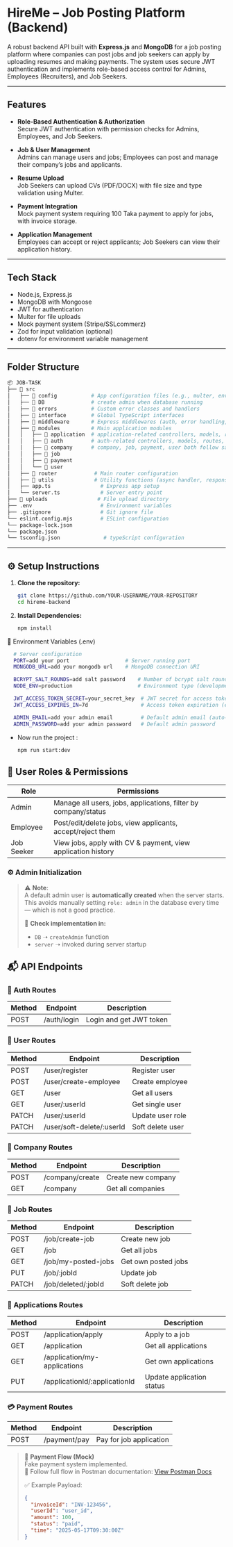 # HireMe – Job Posting Platform (Backend)

A robust backend API built with **Express.js** and **MongoDB** for a job posting platform where companies can post jobs and job seekers can apply by uploading resumes and making payments. The system uses secure JWT authentication and implements role-based access control for Admins, Employees (Recruiters), and Job Seekers.

---

## Features

- **Role-Based Authentication & Authorization**  
  Secure JWT authentication with permission checks for Admins, Employees, and Job Seekers.

- **Job & User Management**  
  Admins can manage users and jobs; Employees can post and manage their company’s jobs and applicants.

- **Resume Upload**  
  Job Seekers can upload CVs (PDF/DOCX) with file size and type validation using Multer.

- **Payment Integration**  
  Mock payment system requiring 100 Taka payment to apply for jobs, with invoice storage.

- **Application Management**  
  Employees can accept or reject applicants; Job Seekers can view their application history.

---

## Tech Stack

- Node.js, Express.js  
- MongoDB with Mongoose  
- JWT for authentication  
- Multer for file uploads  
- Mock payment system (Stripe/SSLcommerz)  
- Zod for input validation (optional)  
- dotenv for environment variable management

---

## Folder Structure
```bash
📦 JOB-TASK
├── 📁 src
│   ├── 📁 config           # App configuration files (e.g., multer, env)
│   ├── 📁 DB               # create admin when database running
│   ├── 📁 errors           # Custom error classes and handlers
│   ├── 📁 interface        # Global TypeScript interfaces
│   ├── 📁 middleware       # Express middlewares (auth, error handling, etc.)
│   ├── 📁 modules          # Main application modules
│   │   ├── 📁 application  # application-related controllers, models, routes, service, validation.
│   │   ├── 📁 auth         # auth-related controllers, models, routes, service, validation.
│   │   ├── 📁 company      # company, job, payment, user both follow same folder Structure
│   │   ├── 📁 job
│   │   ├── 📁 payment
│   │   └── 📁 user
│   ├── 📁 router            # Main router configuration
│   ├── 📁 utils             # Utility functions (async handler, response, token)
│   ├── app.ts                # Express app setup
│   └── server.ts             # Server entry point
├── 📁 uploads                # File upload directory
├── .env                      # Environment variables
├── .gitignore                # Git ignore file
└── eslint.config.mjs         # ESLint configuration
└── package-lock.json
└── package.json
└── tsconfig.json              # typeScript configuration

```

---

## ⚙️ Setup Instructions

1. **Clone the repository:**
     ```bash
     git clone https://github.com/YOUR-USERNAME/YOUR-REPOSITORY
     cd hireme-backend
     ```
2. **Install Dependencies:**
     ```bash
     npm install
     ```

🧾 Environment Variables (.env)
```bash
  # Server configuration
  PORT=add your port                  # Server running port
  MONGODB_URL=add your mongodb url    # MongoDB connection URI

  BCRYPT_SALT_ROUNDS=add salt password    # Number of bcrypt salt rounds for password hashing
  NODE_ENV=production                     # Environment type (development | production)

  JWT_ACCESS_TOKEN_SECRET=your_secret_key  # JWT secret for access token   
  JWT_ACCESS_EXPIRES_IN=7d                 # Access token expiration (e.g. 1d, 2h)

  ADMIN_EMAIL=add your admin email         # Default admin email (auto-created on first run)
  ADMIN_PASSWORD=add your admin password   # Default admin password
```

   - Now run the project :
     ```bash
     npm run start:dev
     ```
## 👥 User Roles & Permissions
| Role       | Permissions                                                    |
| ---------- | -------------------------------------------------------------- |
| Admin      | Manage all users, jobs, applications, filter by company/status |
| Employee   | Post/edit/delete jobs, view applicants, accept/reject them     |
| Job Seeker | View jobs, apply with CV & payment, view application history   |



### ⚙️ Admin Initialization

> ⚠️ **Note**:  
> A default admin user is **automatically created** when the server starts.  
> This avoids manually setting `role: admin` in the database every time — which is not a good practice.  
>  
> 🧾 **Check implementation in:**  
> - `DB` ➝ `createAdmin` function  
> - `server` ➝ invoked during server startup  

## 📬 API Endpoints

### 🔐 Auth Routes
| Method | Endpoint     | Description          |
|--------|--------------|----------------------|
| POST   | /auth/login  | Login and get JWT token |

### 👤 User Routes
| Method | Endpoint                       | Description          |
|--------|--------------------------------|----------------------|
| POST   | /user/register                 | Register user        |
| POST   | /user/create-employee          | Create employee      |
| GET    | /user                          | Get all users        |
| GET    | /user/:userId                  | Get single user      |
| PATCH  | /user/:userId                  | Update user role     |
| PATCH  | /user/soft-delete/:userId       | Soft delete user     |

### 🏢 Company Routes
| Method | Endpoint           | Description          |
|--------|--------------------|----------------------|
| POST   | /company/create    | Create new company   |
| GET    | /company           | Get all companies    |

### 💼 Job Routes
| Method | Endpoint                     | Description           |
|--------|------------------------------|-----------------------|
| POST   | /job/create-job              | Create new job        |
| GET    | /job                         | Get all jobs          |
| GET    | /job/my-posted-jobs         | Get own posted jobs   |
| PUT    | /job/:jobId                  | Update job            |
| PATCH  | /job/deleted/:jobId          | Soft delete job       |

### 📄 Applications Routes
| Method | Endpoint                             | Description                |
|--------|--------------------------------------|----------------------------|
| POST   | /application/apply                   | Apply to a job             |
| GET    | /application                         | Get all applications       |
| GET    | /application/my-applications         | Get own applications       |
| PUT    | /applicationId/:applicationId        | Update application status  |

### 💳 Payment Routes
| Method | Endpoint        | Description              |
|--------|------------------|--------------------------|
| POST   | /payment/pay     | Pay for job application  |



> 📌 **Payment Flow (Mock)**  
> Fake payment system implemented.  
> 🔗 Follow full flow in Postman documentation: [View Postman Docs](https://documenter.getpostman.com/view/36958927/2sB2qXjNMA)  
>  
> ✅ Example Payload:
> ```json
> {
>   "invoiceId": "INV-123456",
>   "userId": "user_id",
>   "amount": 100,
>   "status": "paid",
>   "time": "2025-05-17T09:30:00Z"
> }
> ```







